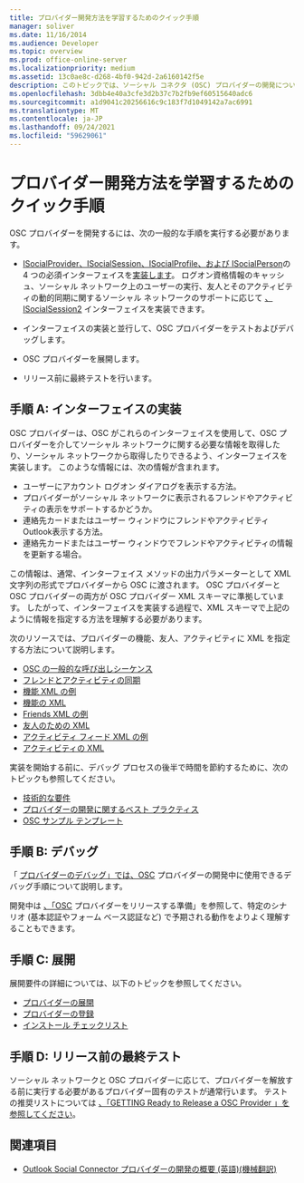 ```yaml
---
title: プロバイダー開発方法を学習するためのクイック手順
manager: soliver
ms.date: 11/16/2014
ms.audience: Developer
ms.topic: overview
ms.prod: office-online-server
ms.localizationpriority: medium
ms.assetid: 13c0ae8c-d268-4bf0-942d-2a6160142f5e
description: このトピックでは、ソーシャル コネクタ (OSC) プロバイダーの開発についてOutlook手順を示します。
ms.openlocfilehash: 3dbb4e40a3cfe3d2b37c7b2fb9ef60515640adc6
ms.sourcegitcommit: a1d9041c20256616c9c183f7d1049142a7ac6991
ms.translationtype: MT
ms.contentlocale: ja-JP
ms.lasthandoff: 09/24/2021
ms.locfileid: "59629061"
---
```

# <a name="quick-steps-for-learning-to-develop-a-provider"></a>プロバイダー開発方法を学習するためのクイック手順

OSC プロバイダーを開発するには、次の一般的な手順を実行する必要があります。
  
- [ISocialProvider、ISocialSession、ISocialProfile、](isocialprovideriunknown.md)[および ISocialPerson](isocialprofileisocialperson.md)の 4 つの必須インターフェイスを[実装します](isocialpersoniunknown.md)。 [](isocialsessioniunknown.md) ログオン資格情報のキャッシュ、ソーシャル ネットワーク上のユーザーの実行、友人とそのアクティビティの動的同期に関するソーシャル ネットワークのサポートに応じて [、ISocialSession2](isocialsession2iunknown.md) インターフェイスを実装できます。 
    
- インターフェイスの実装と並行して、OSC プロバイダーをテストおよびデバッグします。 

- OSC プロバイダーを展開します。  

- リリース前に最終テストを行います。
    
## <a name="step-a-implementing-interfaces"></a>手順 A: インターフェイスの実装

OSC プロバイダーは、OSC がこれらのインターフェイスを使用して、OSC プロバイダーを介してソーシャル ネットワークに関する必要な情報を取得したり、ソーシャル ネットワークから取得したりできるよう、インターフェイスを実装します。 このような情報には、次の情報が含まれます。
  
- ユーザーにアカウント ログオン ダイアログを表示する方法。    
- プロバイダーがソーシャル ネットワークに表示されるフレンドやアクティビティの表示をサポートするかどうか。    
- 連絡先カードまたはユーザー ウィンドウにフレンドやアクティビティOutlook表示する方法。     
- 連絡先カードまたはユーザー ウィンドウでフレンドやアクティビティの情報を更新する場合。
    
この情報は、通常、インターフェイス メソッドの出力パラメーターとして XML 文字列の形式でプロバイダーから OSC に渡されます。 OSC プロバイダーと OSC プロバイダーの両方が OSC プロバイダー XML スキーマに準拠しています。 したがって、インターフェイスを実装する過程で、XML スキーマで上記のように情報を指定する方法を理解する必要があります。 

次のリソースでは、プロバイダーの機能、友人、アクティビティに XML を指定する方法について説明します。
  
- [OSC の一般的な呼び出しシーケンス](osc-typical-calling-sequences.md)    
- [フレンドとアクティビティの同期](synchronizing-friends-and-activities.md)    
- [機能 XML の例](capabilities-xml-example.md)   
- [機能の XML](xml-for-capabilities.md)    
- [Friends XML の例](friends-xml-example.md)    
- [友人のための XML](xml-for-friends.md)   
- [アクティビティ フィード XML の例](activity-feed-xml-example.md)   
- [アクティビティの XML](xml-for-activities.md)
    
実装を開始する前に、デバッグ プロセスの後半で時間を節約するために、次のトピックも参照してください。
  
- [技術的な要件](technical-requirements.md)    
- [プロバイダーの開発に関するベスト プラクティス](best-practices-for-developing-a-provider.md)    
- [OSC サンプル テンプレート](osc-sample-templates.md)
    
## <a name="step-b-debugging"></a>手順 B: デバッグ

「 [プロバイダーのデバッグ」では、OSC](debugging-a-provider.md) プロバイダーの開発中に使用できるデバッグ手順について説明します。 
  
開発中は [、「OSC](getting-ready-to-release-an-osc-provider.md) プロバイダーをリリースする準備」を参照して、特定のシナリオ (基本認証やフォーム ベース認証など) で予期される動作をよりよく理解することもできます。 
  
## <a name="step-c-deploying"></a>手順 C: 展開

展開要件の詳細については、以下のトピックを参照してください。
  
- [プロバイダーの展開](deploying-a-provider.md)    
- [プロバイダーの登録](registering-a-provider.md)   
- [インストール チェックリスト](installation-checklist.md)
    
## <a name="step-d-final-testing-before-release"></a>手順 D: リリース前の最終テスト

ソーシャル ネットワークと OSC プロバイダーに応じて、プロバイダーを解放する前に実行する必要があるプロバイダー固有のテストが通常行います。 テストの推奨リストについては [、「GETTING Ready to Release a OSC Provider 」を参照してください](getting-ready-to-release-an-osc-provider.md)。
  
## <a name="see-also"></a>関連項目

- [Outlook Social Connector プロバイダーの開発の概要 (英語)(機械翻訳)](getting-started-with-developing-an-outlook-social-connector-provider.md)

